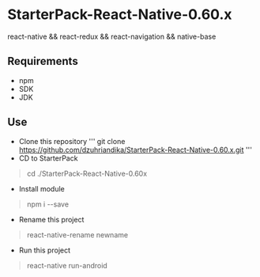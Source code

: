 # StarterPack-React-Native-0.60.x

react-native && react-redux && react-navigation && native-base

## Requirements
- npm
- SDK
- JDK

## Use

- Clone this repository
'''
git clone https://github.com/dzuhriandika/StarterPack-React-Native-0.60.x.git
''' 
- CD to StarterPack
> cd ./StarterPack-React-Native-0.60x
- Install module
> npm i --save
- Rename this project
> react-native-rename newname
- Run this project
> react-native run-android
